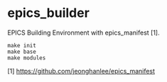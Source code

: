 # epics_builder

EPICS Building Environment with epics_manifest [1].


```
make init
make base
make modules
```


[1] https://github.com/jeonghanlee/epics_manifest